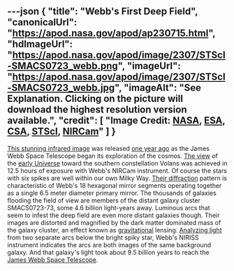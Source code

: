 ---json
{
  "title": "Webb's First Deep Field",
  "canonicalUrl": "https://apod.nasa.gov/apod/ap230715.html",
  "hdImageUrl": "https://apod.nasa.gov/apod/image/2307/STScI-SMACS0723_webb.png",
  "imageUrl": "https://apod.nasa.gov/apod/image/2307/STScI-SMACS0723_webb.jpg",
  "imageAlt": "See Explanation. Clicking on the picture will download the highest resolution version available.",
  "credit": [
    "Image Credit: [NASA](https://www.nasa.gov/), [ESA](https://www.esa.int/), [CSA](https://www.asc-csa.gc.ca/eng/), [STScI](https://www.stsci.edu/), [NIRCam](https://webbtelescope.org/contents/media/images/01FA0SZSEW1TZ51BHG0EGW2EZP)"
  ]
}
---

[This stunning infrared image](https://webbtelescope.org/contents/media/images/2022/038/01G7JGTH21B5GN9VCYAHBXKSD1) was released [one year ago](https://www.nasa.gov/feature/goddard/2023/webb-celebrates-first-year-of-science-with-new-image) as the James Webb Space Telescope began its exploration of the cosmos. [The view](https://webbtelescope.org/news/first-images/gallery/zoomable-image-deep-field-smacs-0723) of the [early Universe](https://webbtelescope.org/contents/articles/how-does-webb-see-back-in-time) toward the southern constellation Volans was achieved in 12.5 hours of exposure with Webb's NIRCam instrument. Of course the stars with six spikes are well within our own Milky Way. [Their diffraction](https://apod.nasa.gov/apod/ap220319.html) pattern is characteristic of Webb's 18 hexagonal mirror segments operating together as a single 6.5 meter diameter primary mirror. The thousands of galaxies flooding the field of view are members of the distant galaxy cluster SMACS0723-73, some 4.6 billion light-years away. Luminous arcs that seem to infest the deep field are even more distant galaxies though. Their images are distorted and magnified by the dark matter dominated mass of the galaxy cluster, an effect known as [gravitational](https://apod.nasa.gov/apod/ap220511.html) lensing. [Analyzing light](https://webbtelescope.org/contents/media/images/2022/035/01G7HRMY93K0BCCBKCABAQH0V7) from two separate arcs below the bright spiky star, Webb's NIRISS instrument indicates the arcs are both images of the same background galaxy. And that galaxy's light took about 9.5 billion years to reach the [James Webb Space Telescope](https://webbtelescope.org/).
